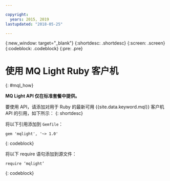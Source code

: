 ```yaml
---

copyright:
  years: 2015, 2019
lastupdated: "2018-05-25"

---
```


{:new_window: target="_blank"}
{:shortdesc: .shortdesc}
{:screen: .screen}
{:codeblock: .codeblock}
{:pre: .pre}

<!-- 14/11/18: info moved to eventstreams099.md, moved because of doc app changes -->
# 使用 MQ Light Ruby 客户机
{: #mql_how}

**MQ Light API 仅在标准套餐中提供。**
<br/>

要使用 API，请添加对用于 Ruby 的最新可用 {{site.data.keyword.mql}} 客户机 API 的引用，如下所示：
{: shortdesc}

将以下引用添加到 <code>Gemfile</code>：

```
gem 'mqlight', '~> 1.0'
```
{: codeblock}

将以下 require 语句添加到源文件：

```
require ‘mqlight’
```
{: codeblock}

<!-- Comment from Andrew
Instructions for getting started, with links for more info
Simple send source and receive source in-line

-->


